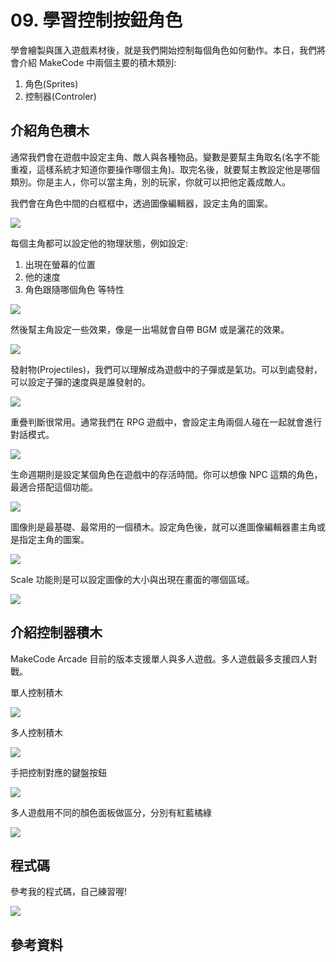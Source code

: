 # 09. 學習控制按鈕角色

學會繪製與匯入遊戲素材後，就是我們開始控制每個角色如何動作。本日，我們將會介紹 MakeCode 中兩個主要的積木類別:

1. 角色(Sprites)
2. 控制器(Controler)

## 介紹角色積木

通常我們會在遊戲中設定主角、敵人與各種物品。變數是要幫主角取名(名字不能重複，這樣系統才知道你要操作哪個主角)。取完名後，就要幫主教設定他是哪個類別。你是主人，你可以當主角，別的玩家，你就可以把他定義成敵人。

我們會在角色中間的白框框中，透過圖像編輯器，設定主角的圖案。

![](img/09/arcade09_01.png)

每個主角都可以設定他的物理狀態，例如設定:

1. 出現在螢幕的位置
2. 他的速度
3. 角色跟隨哪個角色 
等特性

![](img/09/arcade09_02.png)

然後幫主角設定一些效果，像是一出場就會自帶 BGM 或是灑花的效果。

![](img/09/arcade09_03.png)

發射物(Projectiles)，我們可以理解成為遊戲中的子彈或是氣功。可以到處發射，可以設定子彈的速度與是誰發射的。

![](img/09/arcade09_04.png)

重疊判斷很常用。通常我們在 RPG 遊戲中，會設定主角兩個人碰在一起就會進行對話模式。

![](img/09/arcade09_05.png)

生命週期則是設定某個角色在遊戲中的存活時間。你可以想像 NPC 這類的角色，最適合搭配這個功能。

![](img/09/arcade09_06.png)

圖像則是最基礎、最常用的一個積木。設定角色後，就可以進圖像編輯器畫主角或是指定主角的圖案。

![](img/09/arcade09_07.png)

Scale 功能則是可以設定圖像的大小與出現在畫面的哪個區域。

![](img/09/arcade09_08.png)

## 介紹控制器積木

MakeCode Arcade 目前的版本支援單人與多人遊戲。多人遊戲最多支援四人對戰。

單人控制積木

![](img/09/arcade09_09.png)

多人控制積木

![](img/09/arcade09_10.png)

手把控制對應的鍵盤按鈕

![](img/09/arcade09_11.png)

多人遊戲用不同的顏色面板做區分，分別有紅藍橘綠

![](img/09/arcade09_12.png)

## 程式碼

參考我的程式碼，自己練習喔!

![](img/09/arcade09_13.png)

## 參考資料